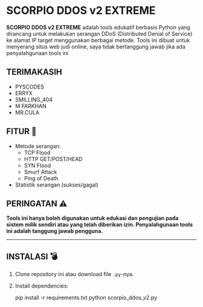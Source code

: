# SCORPIO DDOS v2 EXTREME

**SCORPIO DDOS v2 EXTREME** adalah tools edukatif berbasis Python yang dirancang untuk melakukan serangan DDoS (Distributed Denial of Service) ke alamat IP target menggunakan berbagai metode. Tools ini dibuat untuk menyerang situs web judi online, saya tidak bertanggung jawab jika ada penyalahgunaan tools ini


## TERIMAKASIH 
 - PYSCODES 
 - ERRYX
 - SMILLING_404
 - M FARKHAN
 - MR.CULA

## FITUR 🦂
- Metode serangan:
  - TCP Flood
  - HTTP GET/POST/HEAD
  - SYN Flood
  - Smurf Attack 
  - Ping of Death
- Statistik serangan (sukses/gagal)


## PERINGATAN ⚠️
**Tools ini hanya boleh digunakan untuk edukasi dan pengujian pada sistem milik sendiri atau yang telah diberikan izin. Penyalahgunaan tools ini adalah tanggung jawab pengguna.**

---

## INSTALASI 💣

1. Clone repository ini atau download file `.py`-nya.
2. Install dependencies:
  
   pip install -r requirements.txt
python scorpio_ddos_v2.py 